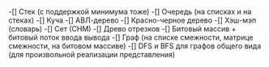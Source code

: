 -[] Стек (с поддержкой минимума тоже)
-[] Очередь (на списках и на стеках)
-[] Куча
-[] АВЛ-дерево
-[] Красно-черное дерево
-[] Хэш-мэп (словарь)
-[] Сет (СНМ)
-[] Древо отрезков
-[] Битовый массив + битовый поток ввода вывода
-[] Граф (на списке смежности, матрице смежности, на битовом массиве)
-[] DFS и BFS для графов общего вида (для произвольной реализации представления)
